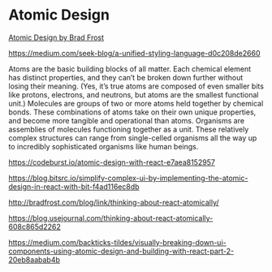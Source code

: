 # Atomic Design


[Atomic Design by Brad Frost](http://atomicdesign.bradfrost.com/)


https://medium.com/seek-blog/a-unified-styling-language-d0c208de2660


Atoms are the basic building blocks of all matter. Each chemical element has distinct properties, and they can’t be broken down further without losing their meaning. (Yes, it’s true atoms are composed of even smaller bits like protons, electrons, and neutrons, but atoms are the smallest functional unit.)
Molecules are groups of two or more atoms held together by chemical bonds. These combinations of atoms take on their own unique properties, and become more tangible and operational than atoms.
Organisms are assemblies of molecules functioning together as a unit. These relatively complex structures can range from single-celled organisms all the way up to incredibly sophisticated organisms like human beings.



https://codeburst.io/atomic-design-with-react-e7aea8152957

https://blog.bitsrc.io/simplify-complex-ui-by-implementing-the-atomic-design-in-react-with-bit-f4ad116ec8db

http://bradfrost.com/blog/link/thinking-about-react-atomically/

https://blog.usejournal.com/thinking-about-react-atomically-608c865d2262


https://medium.com/backticks-tildes/visually-breaking-down-ui-components-using-atomic-design-and-building-with-react-part-2-20eb8aabab4b
